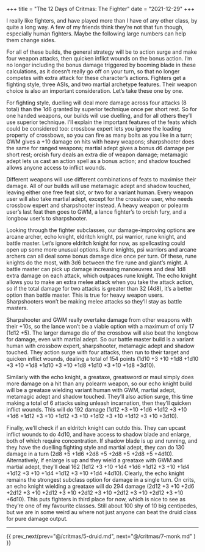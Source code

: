 +++
title = "The 12 Days of Critmas: The Fighter"
date = "2021-12-29"
+++

I really like fighters, and have played more than I have of any other class, by quite a long way. A few of my friends think they’re not that fun though, especially human fighters. Maybe the following large numbers can help them change sides.
<!-- more -->

For all of these builds, the general strategy will be to action surge and make four weapon attacks, then quicken inflict wounds on the bonus action. I’m no longer including the bonus damage triggered by booming blade in these calculations, as it doesn’t really go off on your turn, so that no longer competes with extra attack for these character’s actions. Fighters get a fighting style, three ASIs, and two martial archetype features. Their weapon choice is also an important consideration. Let’s take these one by one.

For fighting style, duelling will deal more damage across four attacks (8 total) than the 1d6 granted by superior technique once per short rest. So for one handed weapons, our builds will use duelling, and for all others they’ll use superior technique. I’ll explain the important features of the feats which could be considered too: crossbow expert lets you ignore the loading property of crossbows, so you can fire as many bolts as you like in a turn; GWM gives a +10 damage on hits with heavy weapons; sharpshooter does the same for ranged weapons; martial adept gives a bonus d6 damage per short rest; orcish fury deals an extra die of weapon damage; metamagic adept lets us cast an action spell as a bonus action; and shadow touched allows anyone access to inflict wounds.

Different weapons will use different combinations of feats to maximise their damage. All of our builds will use metamagic adept and shadow touched, leaving either one free feat slot, or two for a variant human. Every weapon user will also take martial adept, except for the crossbow user, who needs crossbow expert and sharpshooter instead. A heavy weapon or polearm user’s last feat then goes to GWM, a lance fighter’s to orcish fury, and a longbow user’s to sharpshooter.

Looking through the fighter subclasses, our damage-improving options are arcane archer, echo knight, eldritch knight, psi warrior, rune knight, and battle master. Let’s ignore eldritch knight for now, as spellcasting could open up some more unusual options. Rune knights, psi warriors and arcane archers can all deal some bonus damage dice once per turn. Of these, rune knights do the most, with 3d6 between the fire rune and giant’s might. A battle master can pick up damage increasing manoeuvres and deal 1d8 extra damage on each attack, which outpaces rune knight. The echo knight allows you to make an extra melee attack when you take the attack action, so if the total damage for two attacks is greater than 32 (4d8), it’s a better option than battle master. This is true for heavy weapon users. Sharpshooters won’t be making melee attacks so they’ll stay as battle masters.

Sharpshooter and GWM really overtake damage from other weapons with their +10s, so the lance won’t be a viable option with a maximum of only 17 (1d12 +5). The larger damage die of the crossbow will also beat the longbow for damage, even with martial adept. So our battle master build is a variant human with crossbow expert, sharpshooter, metamagic adept and shadow touched. They action surge with four attacks, then run to their target and quicken inflict wounds, dealing a total of 154 points (1d10 +3 +10 +1d8 +1d10 +3 +10 +1d8 +1d10 +3 +10 +1d8 +1d10 +3 +10 +1d8 +3d10).

Similarly with the echo knight, a greataxe, greatsword or maul simply does more damage on a hit than any polearm weapon, so our echo knight build will be a greataxe wielding variant human with GWM, martial adept, metamagic adept and shadow touched. They’ll also action surge, this time making a total of 6 attacks using unleash incarnation, then they’ll quicken inflict wounds. This will do 192 damage (1d12 +3 +10 +1d6 +1d12 +3 +10 +1d6 +1d12 +3 +10 +1d12 +3 +10 +1d12 +3 +10 +1d12 +3 +10 +3d10).

Finally, we’ll check if an eldritch knight can outdo this. They can upcast inflict wounds to do 4d10, and have access to shadow blade and enlarge, both of which require concentration. If shadow blade is up and running, and they have the duelling fighting style and martial adept, they can do 130 damage in a turn (2d8 +5 +1d6 +2d8 +5 +2d8 +5 +2d8 +5 +4d10). Alternatively, if enlarge is up and they wield a greataxe with GWM and martial adept, they’ll deal 162 (1d12 +3 +10 +1d4 +1d6 +1d12 +3 +10 +1d4 +1d12 +3 +10 +1d4 +1d12 +3 +10 +1d4 +4d10). Clearly, the echo knight remains the strongest subclass option for damage in a single turn. On crits, an echo knight wielding a greataxe will do 294 damage (2d12 +3 +10 +2d6 +2d12 +3 +10 +2d12 +3 +10 +2d12 +3 +10 +2d12 +3 +10 +2d12 +3 +10 +6d10). This puts fighters in third place for now, which is nice to see as they’re one of my favourite classes. Still about 100 shy of 10 big centipedes, but we are in some weird au where not just anyone can beat the druid class for pure damage output.
***

{{ prev_next(prev="@/critmas/5-druid.md", next="@/critmas/7-monk.md" ) }}
